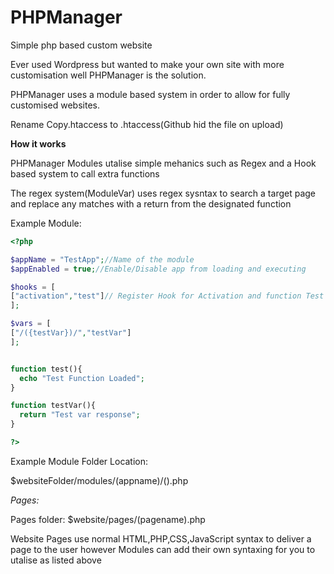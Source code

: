 # PHPManager
Simple php based custom website


Ever used Wordpress but wanted to make your own site with more customisation well PHPManager is the solution.

PHPManager uses a module based system in order to allow for fully customised websites.

Rename Copy.htaccess to .htaccess(Github hid the file on upload)


 **How it works**
 
 PHPManager Modules utalise simple mehanics such as Regex and a Hook based system to call extra functions
 
 The regex system(ModuleVar) uses regex sysntax to search a target page and replace any matches with a return from the designated function
 
Example Module:
```php
<?php

$appName = "TestApp";//Name of the module
$appEnabled = true;//Enable/Disable app from loading and executing

$hooks = [
["activation","test"]// Register Hook for Activation and function Test
];

$vars = [
["/({testVar})/","testVar"]
];


function test(){
  echo "Test Function Loaded";
}

function testVar(){
  return "Test var response";
}

?>
 ```
 
 Example Module Folder Location:
 
 $websiteFolder/modules/(appname)/(<appname>).php
 
 
 *Pages:*
 
 Pages folder: $website/pages/(pagename).php
 
 Website Pages use normal HTML,PHP,CSS,JavaScript syntax to deliver a page to the user however
Modules can add their own syntaxing for you to utalise as listed above
 
 
 
 
 
